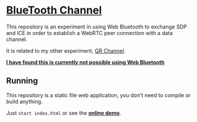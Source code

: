 # [BlueTooth Channel](https://tomashubelbauer.github.io/bt-channel/)

This repository is an experiment in using Web Bluetooth to exchange SDP and ICE in order to establish a
WebRTC peer connection with a data channel.

It is related to my other experiment, [QR Channel](https://github.com/TomasHubelbauer/qr-channel).

**[I have found this is currently not possible using Web Bluetooth](https://github.com/WebBluetoothCG/web-bluetooth/issues/231)**

## Running

This repository is a static file web application, you don't need to compile or build anything.

Just `start index.html` or see the [**online demo**](https://tomashubelbauer.github.io/bt-channel/).
